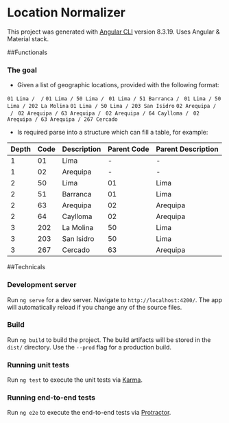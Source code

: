 # Location Normalizer

This project was generated with [Angular CLI](https://github.com/angular/angular-cli) version 8.3.19.
Uses Angular & Material stack.

##Functionals
### The goal
- Given a list of geographic locations, provided with the following format:

`01 Lima /  /`
`01 Lima / 50 Lima / `
`01 Lima / 51 Barranca / `
`01 Lima / 50 Lima / 202 La Molina`
`01 Lima / 50 Lima / 203 San Isidro`
`02 Arequipa /  / `
`02 Arequipa / 63 Arequipa / `
`02 Arequipa / 64 Caylloma / `
`02 Arequipa / 63 Arequipa / 267 Cercado`

- Is required parse into a structure which can fill a table, for example:

|Depth|Code|Description|Parent Code|Parent Description|
| :------------ | :------------ | :------------ | :------------ | :------------ |
|1|01|Lima|-|-|
|1|02|Arequipa|-|-|
|2|50|Lima|01|Lima|
|2|51|Barranca|01|Lima|
|2|63|Arequipa|02|Arequipa|
|2|64|Caylloma|02|Arequipa|
|3|202|La Molina|50|Lima|
|3|203|San Isidro|50|Lima|
|3|267|Cercado|63|Arequipa|

##Technicals
### Development server

Run `ng serve` for a dev server. Navigate to `http://localhost:4200/`. The app will automatically reload if you change any of the source files.

### Build

Run `ng build` to build the project. The build artifacts will be stored in the `dist/` directory. Use the `--prod` flag for a production build.

### Running unit tests

Run `ng test` to execute the unit tests via [Karma](https://karma-runner.github.io).

### Running end-to-end tests

Run `ng e2e` to execute the end-to-end tests via [Protractor](http://www.protractortest.org/).
